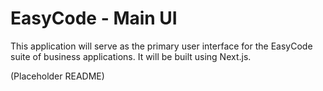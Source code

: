 # EasyCode - Main UI

This application will serve as the primary user interface for the EasyCode suite of business applications. It will be built using Next.js.

(Placeholder README)
